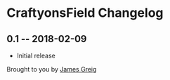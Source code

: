 # CraftyonsField Changelog

## 0.1 -- 2018-02-09

* Initial release

Brought to you by [James Greig](https://www.greig.cc)
